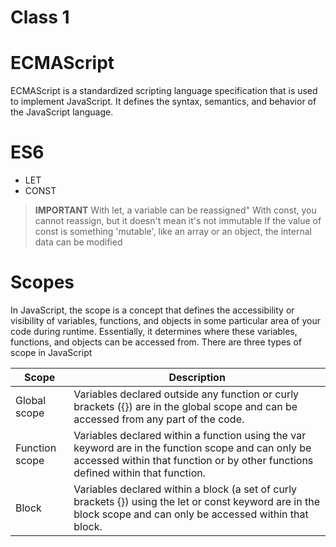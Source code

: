 # Class 1

# ECMAScript

ECMAScript is a standardized scripting language specification that is used to implement JavaScript. It defines the syntax, semantics, and behavior of the JavaScript language. 

# ES6

- LET
- CONST

> **IMPORTANT**
> With let, a variable can be reassigned"
> With const, you cannot reassign, but it doesn't mean it's not immutable
> If the value of const is something 'mutable', like an array or an object, the internal data can be modified

# Scopes

In JavaScript, the scope is a concept that defines the accessibility or visibility of variables, functions, and objects in some particular area of your code during runtime. Essentially, it determines where these variables, functions, and objects can be accessed from. There are three types of scope in JavaScript

| Scope | Description |
|---|---|
| Global scope | Variables declared outside any function or curly brackets ({}) are in the global scope and can be accessed from any part of the code. |
| Function scope | Variables declared within a function using the var keyword are in the function scope and can only be accessed within that function or by other functions defined within that function. |
| Block  | Variables declared within a block (a set of curly brackets {}) using the let or const keyword are in the block scope and can only be accessed within that block. |
